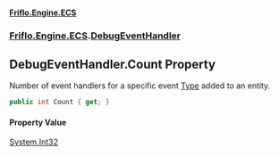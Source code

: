#### [Friflo.Engine.ECS](index.md#'index')
### [Friflo.Engine.ECS](Friflo.Engine.ECS.md#'Friflo.Engine.ECS').[DebugEventHandler](DebugEventHandler.md#'Friflo.Engine.ECS.DebugEventHandler')

## DebugEventHandler.Count Property

Number of event handlers for a specific event [Type](DebugEventHandler.Type.md#'Friflo.Engine.ECS.DebugEventHandler.Type') added to an entity.

```csharp
public int Count { get; }
```

#### Property Value
[System.Int32](https://docs.microsoft.com/en-us/dotnet/api/System.Int32#'System.Int32')